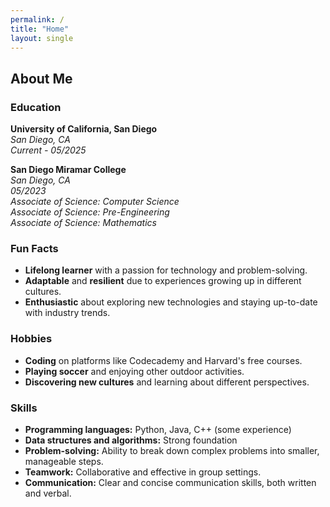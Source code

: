 ```yaml
---
permalink: /
title: "Home"
layout: single
---
```



## About Me

### Education

**University of California, San Diego**  
*San Diego, CA*  
*Current - 05/2025*

**San Diego Miramar College**  
*San Diego, CA*  
*05/2023*  
*Associate of Science: Computer Science*  
*Associate of Science: Pre-Engineering*  
*Associate of Science: Mathematics*

### Fun Facts

* **Lifelong learner** with a passion for technology and problem-solving.
* **Adaptable** and **resilient** due to experiences growing up in different cultures.
* **Enthusiastic** about exploring new technologies and staying up-to-date with industry trends.

### Hobbies

* **Coding** on platforms like Codecademy and Harvard's free courses.
* **Playing soccer** and enjoying other outdoor activities.
* **Discovering new cultures** and learning about different perspectives.

### Skills

* **Programming languages:** Python, Java, C++ (some experience)
* **Data structures and algorithms:** Strong foundation
* **Problem-solving:** Ability to break down complex problems into smaller, manageable steps.
* **Teamwork:** Collaborative and effective in group settings.
* **Communication:** Clear and concise communication skills, both written and verbal.

